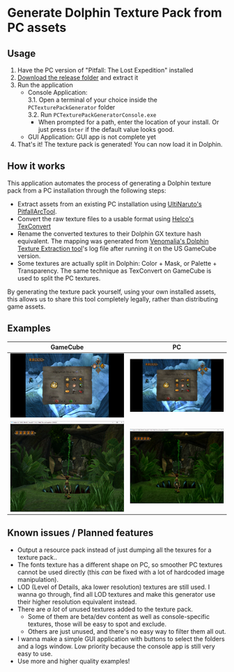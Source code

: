 # Generate Dolphin Texture Pack from PC assets

## Usage

1. Have the PC version of "Pitfall: The Lost Expedition" installed
2. [Download the release folder](https://minhaskamal.github.io/DownGit/#/home?url=https://github.com/Avasam/ptle-tools/tree/main/Texture%20packs/Dolphin%20PC%20texture%20pack%20generator/Console%20Generator/bin/Release/net7.0&fileName=PCTexturePackGenerator&rootDirectory=PCTexturePackGenerator) and extract it
3. Run the application
    - Console Application:  
      3.1. Open a terminal of your choice inside the `PCTexturePackGenerator` folder  
      3.2. Run `PCTexturePackGeneratorConsole.exe`
      - When prompted for a path, enter the location of your install. Or just press `Enter` if the default value looks good.
    - GUI Application: GUI app is not complete yet
4. That's it! The texture pack is generated! You can now load it in Dolphin.

## How it works

This application automates the process of generating a Dolphin texture pack from a PC installation through the following steps:

- Extract assets from an existing PC installation using [UltiNaruto's PitfallArcTool](https://github.com/UltiNaruto/PitfallARCTool).
- Convert the raw texture files to a usable format using [Helco's TexConvert](https://github.com/Helco/Pitfall)
- Rename the converted textures to their Dolphin GX texture hash equivalent. The mapping was generated from [Venomalia's Dolphin Texture Extraction tool](https://github.com/Venomalia/DolphinTextureExtraction-tool)'s log file after running it on the US GameCube version.
- Some textures are actually split in Dolphin: Color + Mask, or Palette + Transparency. The same technique as TexConvert on GameCube is used to split the PC textures.

By generating the texture pack yourself, using your own installed assets, this allows us to share this tool completely legally, rather than distributing game assets.

## Examples

|GameCube|PC|
|:-:|:-:|
|![Items_NGC](./examples/Items_NGC.png)|![Items_PC](./examples/Items_PC.png)|
|![Jungle_NGC](./examples/Jungle_NGC.png)|![Jungle_PC](./examples/Jungle_PC.png)|

## Known issues / Planned features

- Output a resource pack instead of just dumping all the texures for a texture pack..
- The fonts texture has a different shape on PC, so smoother PC textures cannot be used directly (this *can* be fixed with a lot of hardcoded image manipulation).
- LOD (Level of Details, aka lower resolution) textures are still used. I wanna go through, find all LOD textures and make this generator use their higher resolution equivalent instead.
- There are *a lot* of unused textures added to the texture pack.
  - Some of them are beta/dev content as well as console-specific textures, those will be easy to spot and exclude.
  - Others are just unused, and there's no easy way to filter them all out.
- I wanna make a simple GUI application with buttons to select the folders and a logs window. Low priority because the console app is still very easy to use.
- Use more and higher quality examples!
